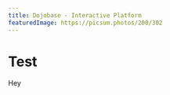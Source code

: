 ```yaml
---
title: Dojobase - Interactive Platform
featuredImage: https://picsum.photos/200/302
---
```


# Test

Hey